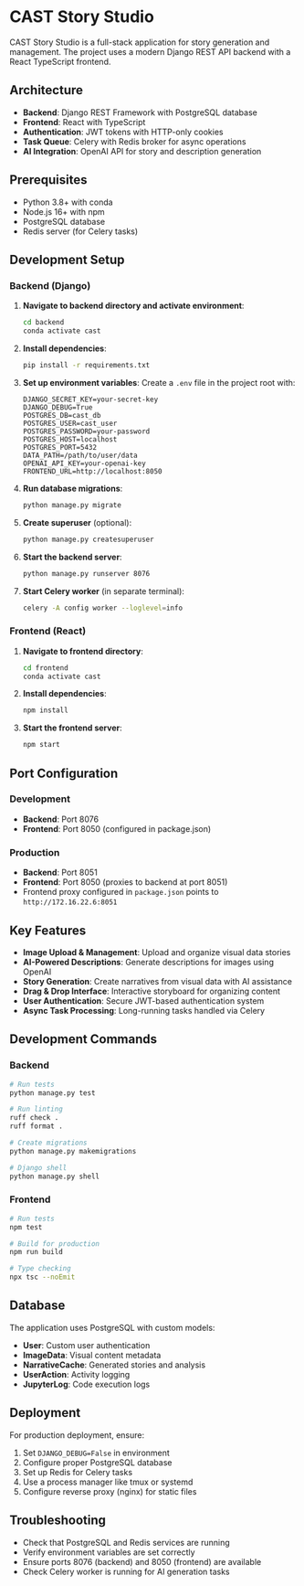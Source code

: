 # CAST Story Studio

CAST Story Studio is a full-stack application for story generation and management. The project uses a modern Django REST API backend with a React TypeScript frontend.

## Architecture

- **Backend**: Django REST Framework with PostgreSQL database
- **Frontend**: React with TypeScript
- **Authentication**: JWT tokens with HTTP-only cookies
- **Task Queue**: Celery with Redis broker for async operations
- **AI Integration**: OpenAI API for story and description generation

## Prerequisites

- Python 3.8+ with conda
- Node.js 16+ with npm
- PostgreSQL database
- Redis server (for Celery tasks)

## Development Setup

### Backend (Django)

1. **Navigate to backend directory and activate environment**:
   ```bash
   cd backend
   conda activate cast
   ```

2. **Install dependencies**:
   ```bash
   pip install -r requirements.txt
   ```

3. **Set up environment variables**:
   Create a `.env` file in the project root with:
   ```env
   DJANGO_SECRET_KEY=your-secret-key
   DJANGO_DEBUG=True
   POSTGRES_DB=cast_db
   POSTGRES_USER=cast_user
   POSTGRES_PASSWORD=your-password
   POSTGRES_HOST=localhost
   POSTGRES_PORT=5432
   DATA_PATH=/path/to/user/data
   OPENAI_API_KEY=your-openai-key
   FRONTEND_URL=http://localhost:8050
   ```

4. **Run database migrations**:
   ```bash
   python manage.py migrate
   ```

5. **Create superuser** (optional):
   ```bash
   python manage.py createsuperuser
   ```

6. **Start the backend server**:
   ```bash
   python manage.py runserver 8076
   ```

7. **Start Celery worker** (in separate terminal):
   ```bash
   celery -A config worker --loglevel=info
   ```

### Frontend (React)

1. **Navigate to frontend directory**:
   ```bash
   cd frontend
   conda activate cast
   ```

2. **Install dependencies**:
   ```bash
   npm install
   ```

3. **Start the frontend server**:
   ```bash
   npm start
   ```

## Port Configuration

### Development
- **Backend**: Port 8076
- **Frontend**: Port 8050 (configured in package.json)

### Production
- **Backend**: Port 8051
- **Frontend**: Port 8050 (proxies to backend at port 8051)
- Frontend proxy configured in `package.json` points to `http://172.16.22.6:8051`

## Key Features

- **Image Upload & Management**: Upload and organize visual data stories
- **AI-Powered Descriptions**: Generate descriptions for images using OpenAI
- **Story Generation**: Create narratives from visual data with AI assistance
- **Drag & Drop Interface**: Interactive storyboard for organizing content
- **User Authentication**: Secure JWT-based authentication system
- **Async Task Processing**: Long-running tasks handled via Celery

## Development Commands

### Backend
```bash
# Run tests
python manage.py test

# Run linting
ruff check .
ruff format .

# Create migrations
python manage.py makemigrations

# Django shell
python manage.py shell
```

### Frontend
```bash
# Run tests
npm test

# Build for production
npm run build

# Type checking
npx tsc --noEmit
```

## Database

The application uses PostgreSQL with custom models:
- **User**: Custom user authentication
- **ImageData**: Visual content metadata
- **NarrativeCache**: Generated stories and analysis
- **UserAction**: Activity logging
- **JupyterLog**: Code execution logs

## Deployment

For production deployment, ensure:
1. Set `DJANGO_DEBUG=False` in environment
2. Configure proper PostgreSQL database
3. Set up Redis for Celery tasks
4. Use a process manager like tmux or systemd
5. Configure reverse proxy (nginx) for static files

## Troubleshooting

- Check that PostgreSQL and Redis services are running
- Verify environment variables are set correctly
- Ensure ports 8076 (backend) and 8050 (frontend) are available
- Check Celery worker is running for AI generation tasks
